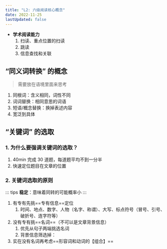 ```yaml
---
title: "L2: 六级阅读核心概念"
date: 2022-11-25
lastUpdated: false
---
```


- **学术阅读能力**
  1. 扫读、重点位置的扫读
  2. 跳读
  3. 信息查找和关联

## “同义词转换” 的概念

> 需要放在语境里面来思考

1. 同根词：含义相同，词性不同
2. 词词替换：相同意思的词语
3. 短语/概念替换：换掉表述内容
4. 宽泛到具体

## “关键词” 的选取

### 1. 为什么要强调关键词的选取？

1. 40min 完成 30 道题，每道题平均不到一分半
2. 快速定位题目在文章的位置

### 2. 关键词选取的原则

::: tips
**稳定**：意味着同转的可能概率小
:::

1. 有专有先挑==专有信息==定位
   1. 时间、地点、数字、人物（名字、称谓）、大写、标点符号（冒号、引号、破折号、连字符等）
2. 没有专有挑==名词==（不可以是文章背景信息）
   1. 优先从句子两端挑选名词
   2. 背景信息筛选掉：
3. 实在没有名词再考虑==形容词和动词的【组合】==
